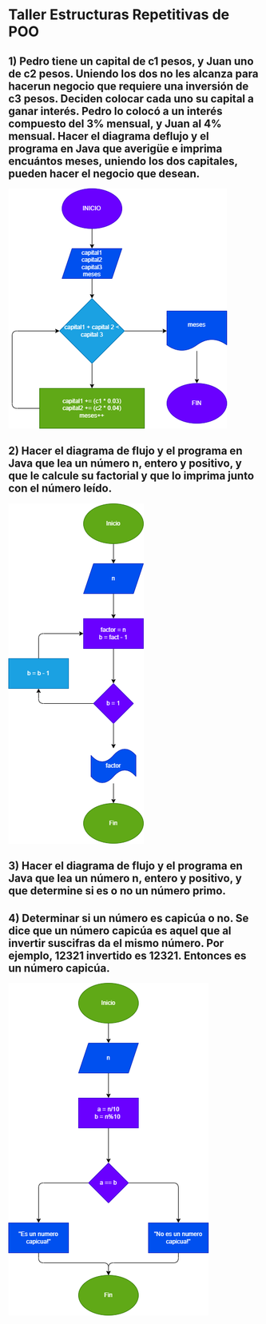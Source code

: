 # Taller Estructuras Repetitivas de POO

## 1) Pedro tiene un capital de c1 pesos, y Juan uno de c2 pesos. Uniendo los dos no les alcanza para hacerun negocio que requiere una inversión de c3 pesos. Deciden colocar cada uno su capital a ganar interés. Pedro lo colocó a un interés compuesto del 3% mensual, y Juan al 4% mensual. Hacer el diagrama deflujo y el programa en Java que averigüe e imprima encuántos meses, uniendo los dos capitales, pueden hacer el negocio que desean.
![Diagrama1](Ejercicio1/Image1.png)

## 2) Hacer el diagrama de flujo y el programa en Java que lea un número n, entero y positivo, y que le calcule su factorial y que lo imprima junto con el número leído.
![Diagrama2](Ejercicio2/Image2.png)

## 3) Hacer el diagrama de flujo y el programa en Java que lea un número n, entero y positivo, y que determine si es o no un número primo.

## 4) Determinar si un número es capicúa o no. Se dice que un número capicúa es aquel que al invertir suscifras da el mismo número. Por ejemplo, 12321 invertido es 12321. Entonces es un número capicúa.
![Diagrama4](Ejercicio4/Image4.png)
